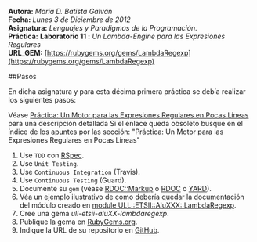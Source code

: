 **Autora:**			*María D. Batista Galván*  
**Fecha:**			*Lunes 3 de Diciembre de 2012*  
**Asignatura:**		*Lenguajes y Paradigmas de la Programación.*  
**Práctica:**		**Laboratorio 11 :** *Un Lambda-Engine para las Expresiones Regulares*  
**URL_GEM:**		[https://rubygems.org/gems/LambdaRegexp](https://rubygems.org/gems/LambdaRegexp)  

##Pasos

En dicha asignatura y para esta décima primera práctica se debía realizar los siguientes pasos:

Véase [Práctica: Un Motor para las Expresiones Regulares en Pocas Líneas](https://dl.dropbox.com/u/14539152/LPP/LPPbook/node44.html) para una descripción detallada
Si el enlace queda obsoleto busque en el índice de los [apuntes](http://http//nereida.deioc.ull.es/~lpp/perlexamples/) por las sección: "Práctica: Un Motor para las Expresiones Regulares en Pocas Líneas"

1. Use `TDD` con [RSpec](http://rspec.info/).
2. Use `Unit Testing`.
3. Use `Continuous Integration` (Travis).
4. Use `Continuous Testing` (Guard).
5. Documente su `gem` (véase [RDOC::Markup](http://docs.seattlerb.org/rdoc/RDoc/Markup.html) o [RDOC](http://rdoc.sourceforge.net/doc/index.html) o [YARD](http://yardoc.org/)).
6. Véa un ejemplo ilustrativo de como debería quedar la documentación del módulo creado en [module ULL::ETSII::AluXXX::LambdaRegexp](https://dl.dropbox.com/u/14539152/LPP/LPPbook/rdoc_example/index.html).
7. Cree una gema *ull-etsii-aluXX-lambdaregexp*.
8. Publique la gema en [RubyGems.org](https://rubygems.org/).
9. Indique la URL de su repositorio en [GitHub](https://help.github.com/).